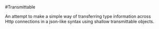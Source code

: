 #Transmittable 

An attempt to make a simple way of transferring type information across Http
connections in a json-like syntax using shallow transmittable objects.